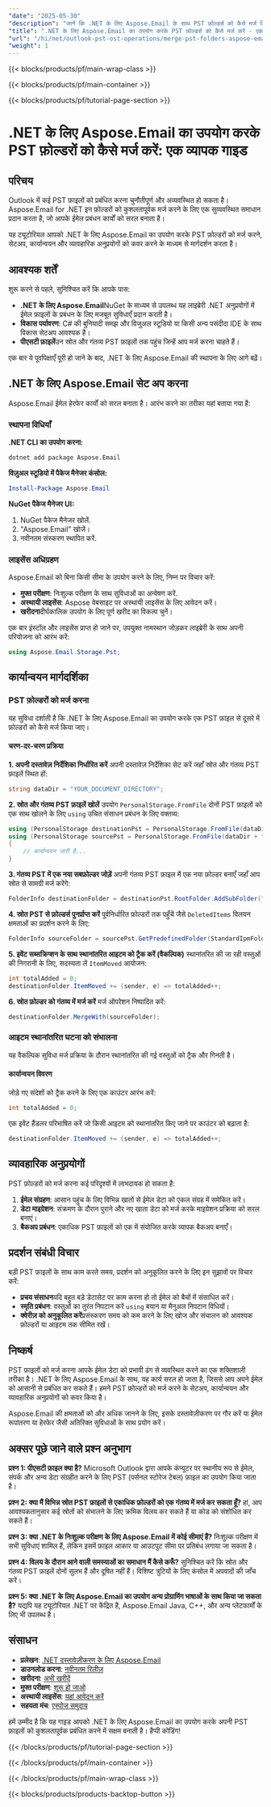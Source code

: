 ```yaml
---
"date": "2025-05-30"
"description": "जानें कि .NET के लिए Aspose.Email के साथ PST फ़ोल्डर्स को कैसे मर्ज किया जाता है। यह गाइड सेटअप से लेकर निष्पादन तक, Outlook PST और OST प्रबंधन को बढ़ाने के लिए चरण-दर-चरण दृष्टिकोण प्रदान करता है।"
"title": ".NET के लिए Aspose.Email का उपयोग करके PST फ़ोल्डर्स को कैसे मर्ज करें - एक व्यापक गाइड"
"url": "/hi/net/outlook-pst-ost-operations/merge-pst-folders-aspose-email-dotnet-guide/"
"weight": 1
---
```


{{< blocks/products/pf/main-wrap-class >}}

{{< blocks/products/pf/main-container >}}

{{< blocks/products/pf/tutorial-page-section >}}
# .NET के लिए Aspose.Email का उपयोग करके PST फ़ोल्डरों को कैसे मर्ज करें: एक व्यापक गाइड

## परिचय

Outlook में कई PST फ़ाइलों को प्रबंधित करना चुनौतीपूर्ण और अव्यवस्थित हो सकता है। Aspose.Email for .NET इन फ़ोल्डरों को कुशलतापूर्वक मर्ज करने के लिए एक सुव्यवस्थित समाधान प्रदान करता है, जो आपके ईमेल प्रबंधन कार्यों को सरल बनाता है।

यह ट्यूटोरियल आपको .NET के लिए Aspose.Email का उपयोग करके PST फ़ोल्डरों को मर्ज करने, सेटअप, कार्यान्वयन और व्यावहारिक अनुप्रयोगों को कवर करने के माध्यम से मार्गदर्शन करता है।

## आवश्यक शर्तें

शुरू करने से पहले, सुनिश्चित करें कि आपके पास:
- **.NET के लिए Aspose.Email**NuGet के माध्यम से उपलब्ध यह लाइब्रेरी .NET अनुप्रयोगों में ईमेल फ़ाइलों के प्रबंधन के लिए मजबूत सुविधाएँ प्रदान करती है।
- **विकास पर्यावरण**: C# की बुनियादी समझ और विजुअल स्टूडियो या किसी अन्य पसंदीदा IDE के साथ विकास सेटअप आवश्यक है।
- **पीएसटी फ़ाइलें**उन स्रोत और गंतव्य PST फ़ाइलों तक पहुंच जिन्हें आप मर्ज करना चाहते हैं।

एक बार ये पूर्वापेक्षाएँ पूरी हो जाने के बाद, .NET के लिए Aspose.Email की स्थापना के लिए आगे बढ़ें।

## .NET के लिए Aspose.Email सेट अप करना

Aspose.Email ईमेल हेरफेर कार्यों को सरल बनाता है। आरंभ करने का तरीका यहां बताया गया है:

### स्थापना विधियाँ

**.NET CLI का उपयोग करना:**
```bash
dotnet add package Aspose.Email
```

**विज़ुअल स्टूडियो में पैकेज मैनेजर कंसोल:**
```powershell
Install-Package Aspose.Email
```

**NuGet पैकेज मैनेजर UI:**
1. NuGet पैकेज मैनेजर खोलें.
2. "Aspose.Email" खोजें।
3. नवीनतम संस्करण स्थापित करें.

### लाइसेंस अधिग्रहण

Aspose.Email को बिना किसी सीमा के उपयोग करने के लिए, निम्न पर विचार करें:
- **मुफ्त परीक्षण**: निःशुल्क परीक्षण के साथ सुविधाओं का अन्वेषण करें.
- **अस्थायी लाइसेंस**: Aspose वेबसाइट पर अस्थायी लाइसेंस के लिए आवेदन करें।
- **खरीदना**दीर्घकालिक उपयोग के लिए पूर्ण खरीद का विकल्प चुनें।

एक बार इंस्टॉल और लाइसेंस प्राप्त हो जाने पर, उपयुक्त नामस्थान जोड़कर लाइब्रेरी के साथ अपनी परियोजना को आरंभ करें:
```csharp
using Aspose.Email.Storage.Pst;
```

## कार्यान्वयन मार्गदर्शिका

### PST फ़ोल्डरों को मर्ज करना

यह सुविधा दर्शाती है कि .NET के लिए Aspose.Email का उपयोग करके एक PST फ़ाइल से दूसरे में फ़ोल्डरों को कैसे मर्ज किया जाए।

#### चरण-दर-चरण प्रक्रिया

**1. अपनी दस्तावेज़ निर्देशिका निर्धारित करें**
अपनी दस्तावेज़ निर्देशिका सेट करें जहाँ स्रोत और गंतव्य PST फ़ाइलें स्थित हों:
```csharp
string dataDir = "YOUR_DOCUMENT_DIRECTORY";
```

**2. स्रोत और गंतव्य PST फ़ाइलें खोलें**
उपयोग `PersonalStorage.FromFile` दोनों PST फ़ाइलों को एक साथ खोलने के लिए `using` उचित संसाधन प्रबंधन के लिए वक्तव्य:
```csharp
using (PersonalStorage destinationPst = PersonalStorage.FromFile(dataDir + "/destination.pst"))
using (PersonalStorage sourcePst = PersonalStorage.FromFile(dataDir + "/source.pst"))
{
    // कार्यान्वयन जारी है...
}
```

**3. गंतव्य PST में एक नया सबफ़ोल्डर जोड़ें**
अपनी गंतव्य PST फ़ाइल में एक नया फ़ोल्डर बनाएँ जहाँ आप स्रोत से सामग्री मर्ज करेंगे:
```csharp
FolderInfo destinationFolder = destinationPst.RootFolder.AddSubFolder("MergedFolder");
```

**4. स्रोत PST से फ़ोल्डर्स पुनर्प्राप्त करें**
पूर्वनिर्धारित फ़ोल्डरों तक पहुँचें जैसे `DeletedItems` विलयन क्षमताओं का प्रदर्शन करने के लिए:
```csharp
FolderInfo sourceFolder = sourcePst.GetPredefinedFolder(StandardIpmFolder.DeletedItems);
```

**5. इवेंट सब्सक्रिप्शन के साथ स्थानांतरित आइटम को ट्रैक करें (वैकल्पिक)**
स्थानांतरित की जा रही वस्तुओं की निगरानी के लिए, सदस्यता लें `ItemMoved` आयोजन:
```csharp
int totalAdded = 0;
destinationFolder.ItemMoved += (sender, e) => totalAdded++;
```

**6. स्रोत फ़ोल्डर को गंतव्य में मर्ज करें**
मर्ज ऑपरेशन निष्पादित करें:
```csharp
destinationFolder.MergeWith(sourceFolder);
```

### आइटम स्थानांतरित घटना को संभालना

यह वैकल्पिक सुविधा मर्ज प्रक्रिया के दौरान स्थानांतरित की गई वस्तुओं को ट्रैक और गिनती है।

#### कार्यान्वयन विवरण
जोड़े गए संदेशों को ट्रैक करने के लिए एक काउंटर आरंभ करें:
```csharp
int totalAdded = 0;
```
एक इवेंट हैंडलर परिभाषित करें जो किसी आइटम को स्थानांतरित किए जाने पर काउंटर को बढ़ाता है:
```csharp
destinationFolder.ItemMoved += (sender, e) => totalAdded++;
```

## व्यावहारिक अनुप्रयोगों
PST फ़ोल्डरों को मर्ज करना कई परिदृश्यों में लाभदायक हो सकता है:
1. **ईमेल संग्रहण**: आसान पहुंच के लिए विभिन्न खातों से ईमेल डेटा को एकल संग्रह में समेकित करें।
2. **डेटा माइग्रेशन**: संक्रमण के दौरान पुराने और नए खाता डेटा को मर्ज करके माइग्रेशन प्रक्रिया को सरल बनाएं।
3. **बैकअप प्रबंधन**: एकाधिक PST फ़ाइलों को एक में संयोजित करके व्यापक बैकअप बनाएँ।

## प्रदर्शन संबंधी विचार
बड़ी PST फ़ाइलों के साथ काम करते समय, प्रदर्शन को अनुकूलित करने के लिए इन सुझावों पर विचार करें:
- **प्रचय संसाधन**यदि बहुत बड़े डेटासेट पर काम करना हो तो ईमेल को बैचों में संसाधित करें।
- **स्मृति प्रबंधन**: वस्तुओं का तुरंत निपटान करें `using` बयान या मैनुअल निपटान विधियों।
- **क्वेरीज़ को अनुकूलित करें**प्रसंस्करण समय को कम करने के लिए खोज और संचालन को आवश्यक फ़ोल्डरों या आइटम तक सीमित रखें।

## निष्कर्ष
PST फ़ाइलों को मर्ज करना आपके ईमेल डेटा को प्रभावी ढंग से व्यवस्थित करने का एक शक्तिशाली तरीका है। .NET के लिए Aspose.Email के साथ, यह कार्य सरल हो जाता है, जिससे आप अपने ईमेल को आसानी से प्रबंधित कर सकते हैं। हमने PST फ़ोल्डरों को मर्ज करने के सेटअप, कार्यान्वयन और व्यावहारिक अनुप्रयोगों को कवर किया है।

Aspose.Email की क्षमताओं को और अधिक जानने के लिए, इसके दस्तावेज़ीकरण पर गौर करें या ईमेल रूपांतरण या हेरफेर जैसी अतिरिक्त सुविधाओं के साथ प्रयोग करें।

## अक्सर पूछे जाने वाले प्रश्न अनुभाग
**प्रश्न 1: पीएसटी फ़ाइल क्या है?**
Microsoft Outlook द्वारा आपके कंप्यूटर पर स्थानीय रूप से ईमेल, संपर्क और अन्य डेटा संग्रहीत करने के लिए PST (पर्सनल स्टोरेज टेबल) फ़ाइल का उपयोग किया जाता है।

**प्रश्न 2: क्या मैं विभिन्न स्रोत PST फ़ाइलों से एकाधिक फ़ोल्डरों को एक गंतव्य में मर्ज कर सकता हूँ?**
हां, आप आवश्यकतानुसार कई स्रोतों को संभालने के लिए क्रमिक विलय कर सकते हैं या कोड को संशोधित कर सकते हैं।

**प्रश्न 3: क्या .NET के निःशुल्क परीक्षण के लिए Aspose.Email में कोई सीमाएं हैं?**
निःशुल्क परीक्षण में सभी सुविधाएं शामिल हैं, लेकिन इसमें फ़ाइल आकार या आउटपुट सीमा पर प्रतिबंध लगाया जा सकता है।

**प्रश्न 4: विलय के दौरान आने वाली समस्याओं का समाधान मैं कैसे करूँ?**
सुनिश्चित करें कि स्रोत और गंतव्य PST फ़ाइलें दोनों सुलभ हैं और दूषित नहीं हैं। विशिष्ट त्रुटियों के लिए कंसोल में अपवादों की जाँच करें।

**प्रश्न 5: क्या .NET के लिए Aspose.Email का उपयोग अन्य प्रोग्रामिंग भाषाओं के साथ किया जा सकता है?**
यद्यपि यह ट्यूटोरियल .NET पर केंद्रित है, Aspose.Email Java, C++, और अन्य प्लेटफार्मों के लिए भी उपलब्ध है।

## संसाधन
- **प्रलेखन**: [.NET दस्तावेज़ीकरण के लिए Aspose.Email](https://reference.aspose.com/email/net/)
- **डाउनलोड करना**: [नवीनतम रिलीज़](https://releases.aspose.com/email/net/)
- **खरीदना**: [अभी खरीदें](https://purchase.aspose.com/buy)
- **मुफ्त परीक्षण**: [शुरू हो जाओ](https://releases.aspose.com/email/net/)
- **अस्थायी लाइसेंस**: [यहां आवेदन करें](https://purchase.aspose.com/temporary-license/)
- **सहयता मंच**: [एस्पोज समुदाय](https://forum.aspose.com/c/email/10)

हमें उम्मीद है कि यह गाइड आपको .NET के लिए Aspose.Email का उपयोग करके अपनी PST फ़ाइलों को कुशलतापूर्वक प्रबंधित करने में सक्षम बनाती है। हैप्पी कोडिंग!

{{< /blocks/products/pf/tutorial-page-section >}}

{{< /blocks/products/pf/main-container >}}

{{< /blocks/products/pf/main-wrap-class >}}

{{< blocks/products/products-backtop-button >}}